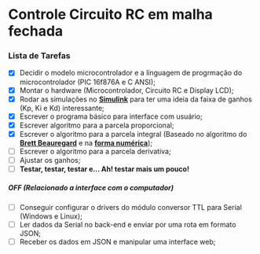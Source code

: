 # Controle Circuito RC em malha fechada

### Lista de Tarefas ###

- [x] Decidir o modelo microcontrolador e a línguagem de progrmação do microcontrolador (PIC 16f876A e C ANSI);
- [x] Montar o hardware (Microcontrolador, Circuito RC e Display LCD);
- [x] Rodar as simulações no [**Simulink**](https://pt.wikipedia.org/wiki/Simulink) para ter uma ideia da faixa de ganhos (Kp, Ki e Kd) interessante;
- [x] Escrever o programa básico para interface com usuário;
- [x] Escrever algoritmo para a parcela proporcional;
- [x] Escrever o algoritmo para a parcela integral (Baseado no algoritmo do [**Brett Beauregard**](http://brettbeauregard.com/blog/) e na [**forma numérica**](https://pt.wikipedia.org/wiki/Integra%C3%A7%C3%A3o_num%C3%A9rica#Ordem_de_aproxima%C3%A7%C3%A3o));
- [ ] Escrever o algoritmo para a parcela derivativa;
- [ ] Ajustar os ganhos;
- [ ] **Testar, testar, testar e... Ah! testar mais um pouco!**

##### **OFF (Relacionado a interface com o computador)** #####
- [ ] Conseguir configurar o drivers do módulo conversor TTL para Serial (Windows e Linux);
- [ ] Ler dados da Serial no back-end e enviar por uma rota em formato JSON;
- [ ] Receber os dados em JSON e manipular uma interface web;
